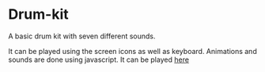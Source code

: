 # Drum-kit
A basic drum kit with seven different sounds.

It can be played using the screen icons as well as keyboard. Animations and sounds are done using javascript.
It can be played [here](https://bhavesh0902.github.io/Drum-kit/)
